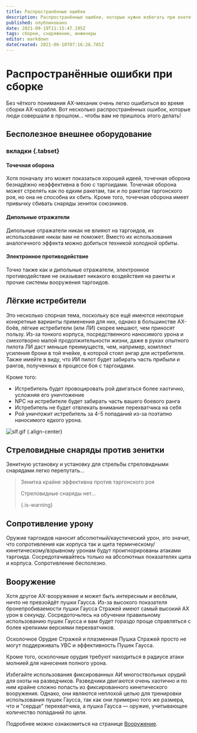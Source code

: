 ```yaml
---
title: Распространённые ошибки
description: Распространённые ошибки, которые нужно избегать при охоте на таргоидов
published: опубликовано
date: 2021-09-19T11:15:47.195Z
tags: сборки, снаряжение, инженеры
editor: markdown
dateCreated: 2021-06-10T07:16:26.785Z
---
```


# Распространённые ошибки при сборке
Без чёткого понимания AX-механик очень легко ошибиться во время сборки AX-корабля. Вот несколько распространённых ошибок, которые люди совершали в прошлом... чтобы вам не пришлось этого делать!

## Бесполезное внешнее оборудование
### вкладки {.tabset}
#### Точечная оборона
Хотя поначалу это может показаться хорошей идеей, точечная оборона безнадёжно неэффективна в бою с таргоидами. Точечная оборона может стрелять как по едким ракетам, так и по ракетам таргонского роя, но она не способна их сбить. Кроме того, точечная оборона имеет привычку сбивать снаряды зениток союзников.

#### Дипольные отражатели
Дипольные отражатели никак не влияют на таргоидов, их использование никак вам не поможет. Вместо их использования аналогичного эффекта можно добиться техникой холодной орбиты.

#### Электронное противодействие
Точно также как и дипольные отражатели, электронное противодействие не оказывает никакого воздействия на ракеты и прочие системы вооружения таргоидов.

## Лёгкие истребители
Это несколько спорная тема, поскольку все ещё имеются некоторые конкретные варианты применения для них, однако в большинстве AX-боёв, лёгкие истребители (или ЛИ) скорее мешают, чем приносят пользу. Из-за тонкого корпуса, посредственного наносимого урона и смехотворно малой продолжительности жизни, даже в руках опытного пилота ЛИ даст меньше преимуществ, чем, например, комплект усиления брони в той ячейке, в которой стоял ангар для истребителя. Также имейте в виду, что ИИ пилот будет забирать часть прибыли и рангов, полученных в процессе боя с таргоидами.

Кроме того:
- Истребитель будет провоцировать рой двигаться более хаотично, усложняя его уничтожение
- NPC на истребителе будет забирать часть вашего боевого ранга
- Истребитель не будет отвлекать внимание перехватчика на себя
- Рой уничтожит истребитель за 4-5 попаданий из-за поэтапно наносимого едкого урона.

![slf.gif](/img/slf.gif) {.align-center}

## Стреловидные снаряды против зенитки
Зенитную установку и установку для стрельбы стреловидными снарядами легко перепутать…

> Зенитка крайне эффективна против таргонского роя
> 
> Стреловидные снаряды нет… 
> 
> {.is-warning}


## Сопротивление урону
Оружие таргоидов наносит абсолютный/каустический урон, это значит, что сопротивления как корпуса так и щита термическому/кинетическому/взрывному уронам будут проигнорированы атаками таргоида. Сосредотачивайтесь только на абсолютных показателях щита и корпуса. Сопротивление бесполезно.

## Вооружение
Хотя другое AX-вооружение и может быть интересным и весёлым, ничто не превзойдёт пушки Гаусса. Из-за высокого показателя бронепробиваемости пушки Гаусса Стражей имеют самый высокий AX урон в секунду. Сосредоточьтесь на обучении правильному использованию пушек Гаусса и вам будет гораздо проще справляться с более крепкими версиями перехватчиков.

Осколочное Орудие Стражей и плазменная Пушка Стражей просто не могут поддерживать УВС и эффективность Пушек Гаусса.

Кроме того, осколочные орудия требуют находиться в радиусе атаки молнией для нанесения полного урона.

Избегайте использования фиксированных АИ многоствольных орудий для охоты на разведчиков. Разведчики двигаются очень хаотично и по ним крайне сложно попасть из фиксированного кинетического вооружения. Однако, они являются неплохой целью для тренировки использования пушек Гаусса, так как они примерно того же размера, что и "сердце" перехватчика, а пушка Гаусса — оружие, учитывающее количество попаданий по цели.

Подробнее можно ознакомиться на странице [Вооружение](/en/weapons).